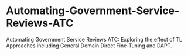 # Automating-Government-Service-Reviews-ATC
Automating Government Service Reviews ATC: Exploring the effect of TL Approaches including General Domain Direct Fine-Tuning and DAPT.
